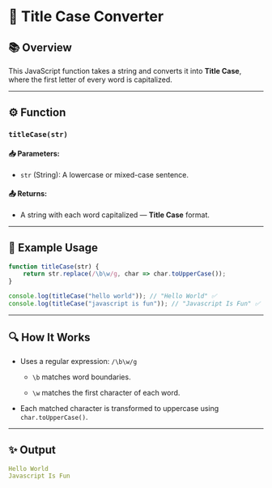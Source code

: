 # 📝 Title Case Converter

## 📚 Overview
This JavaScript function takes a string and converts it into **Title Case**, where the first letter of every word is capitalized.

---

## ⚙️ Function

### `titleCase(str)`

#### 📥 Parameters:
- `str` (String): A lowercase or mixed-case sentence.

#### 📤 Returns:
- A string with each word capitalized — **Title Case** format.

---

## 🧪 Example Usage

```javascript
function titleCase(str) {
    return str.replace(/\b\w/g, char => char.toUpperCase());
}

console.log(titleCase("hello world")); // "Hello World" ✅
console.log(titleCase("javascript is fun")); // "Javascript Is Fun" ✅
```

---
## 🔍 How It Works
- Uses a regular expression: `/\b\w/g`

   - `\b` matches word boundaries.

   - `\w` matches the first character of each word.

- Each matched character is transformed to uppercase using `char.toUpperCase()`.

---
## ✨ Output
```yaml
Hello World
Javascript Is Fun
```
